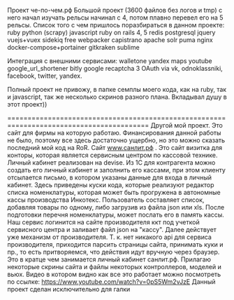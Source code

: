 Проект че-по-чем.рф
Большой проект (3600 файлов без логов и tmp) с него начал изучать рельсы начинал с 4, потом плавно перевел его на 5 рельсы. Список того с чем пришлось поразбираться в данном проекте:
ruby
python (scrapy)
javascript
ruby on rails 4, 5
redis
postgresql
jquery
vuejs+vuex
sidekiq free
webpacker
capistrano
apache solr
puma
nginx
docker-compose+portainer
gitkraken
sublime

Интеграция с внешними сервисами:
walletone
yandex maps
youtube
google_url_shortener
bitly
google recaptcha 3
OAuth via vk, odnoklassniki, facebook, twitter, yandex.

Полный проект не привожу, в папке семплы моего кода, как на ruby, так и javascript, так же несколько скринов разного плана. Вкладывал душу в этот проект))

=========================================================================================
Другой мой проект. Это сайт для фирмы на которую работаю. Финансирования данной работы не было, поэтому все здесь достаточно ущербно, но это можно сказать последний мой код на RoR. Сайт www.санлит.рф . Это сайт визитка для конторы, которая является сервисным центром по кассовой технике. Личный кабинет реализован на devise. Из 1С для контрагента можно создать его личный кабинет и заполнить его кассами, при этом клиенту отсылается письмо, в котором указаны данные для входа в личный кабинет. Здесь приведены куски кода, которые реализуют редактор списка номенклатуры, которая может быть прогружена в автономные кассы производства Инкотекс. Пользователь составляет список, добавляя товары по одному, либо загрузив из файла json или  xls. После подготовки перечня номенклатуры, может послать его в память кассы. Наш сервис логинится на сайте производителя ккт под учеткой сервисного центра и заливает файл json на "кассу". Далее действует уже механизм от производителя. Т. к. нет никакого api для сервиса производителя, приходится парсить страницы сайта, принимать куки и пр., то есть притворяемся, что действия идут вручную через браузер. Это в кратце чем занимается личный кабинет санлит.рф. Прилагаю некоторые скрины сайта и файлы некоторых контроллеров, моделей и вьюх. Видео в котором видно как все это работает можно посмотреть по ссылке: https://www.youtube.com/watch?v=0pS5Wm2vJzE
Данный проект сделан исключительно для галки
